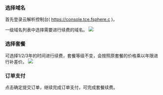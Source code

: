 ### 选择域名
首先登录云解析控制台( https://console.tce.fsphere.c )，

一级域名列表中选择需要进行续费的域名。
![](http://imgcache.tce.fsphere.cn/image/mc.qcloudimg.com/static/img/0ae2800eb810e1126439d6a486f5c2bd/1.png)

### 选择套餐
可选择1/2/3年的时间进行续费，套餐等级不变，会按照原套餐的价格乘以年限进行补差价。
![](http://imgcache.tce.fsphere.cn/image/mc.qcloudimg.com/static/img/b41f627d8428839ba010d035ca5d4f3b/2.png)

### 订单支付
点击确定提交订单，继续完成订单支付，可完成套餐续费。
